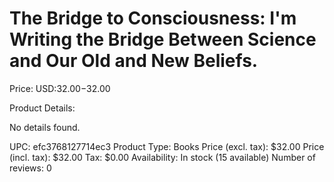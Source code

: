 # The Bridge to Consciousness: I'm Writing the Bridge Between Science and Our Old and New Beliefs.

Price: USD:$32.00-$32.00

Product Details:

No details found.

UPC: efc3768127714ec3
Product Type: Books
Price (excl. tax): $32.00
Price (incl. tax): $32.00
Tax: $0.00
Availability: In stock (15 available)
Number of reviews: 0